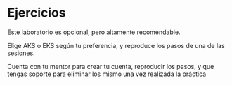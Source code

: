 # Ejercicios

Este laboratorio es opcional, pero altamente recomendable.

Elige AKS o EKS según tu preferencia, y reproduce los pasos de una de las sesiones.

Cuenta con tu mentor para crear tu cuenta, reproducir los pasos, y que tengas soporte para eliminar los mismo una vez realizada la práctica
